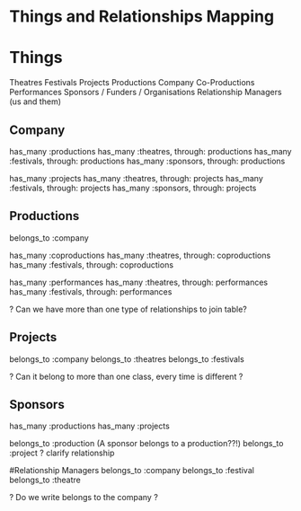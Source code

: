 Things and Relationships Mapping
================================

# Things
Theatres
Festivals
Projects
Productions
Company
Co-Productions
Performances
Sponsors / Funders / Organisations
Relationship Managers (us and them)

## Company
has_many :productions
has_many :theatres, through: productions
has_many :festivals, through: productions
has_many :sponsors, through: productions

has_many :projects
has_many :theatres, through: projects
has_many :festivals, through: projects
has_many :sponsors, through: projects

## Productions
belongs_to :company

has_many :coproductions
has_many :theatres, through: coproductions
has_many :festivals, through: coproductions

has_many :performances
has_many :theatres, through: performances
has_many :festivals, through: performances

? Can we have more than one type of relationships to join table?

## Projects
belongs_to :company
belongs_to :theatres
belongs_to :festivals

? Can it belong to more than one class, every time is different ?

## Sponsors
has_many :productions
has_many :projects

belongs_to :production (A sponsor belongs to a production??!)
belongs_to :project
? clarify relationship

#Relationship Managers
belongs_to :company
belongs_to :festival
belongs_to :theatre

? Do we write belongs to the company ?
